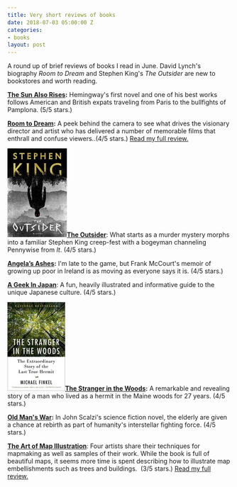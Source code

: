 ```yaml
---
title: Very short reviews of books
date: 2018-07-03 05:00:00 Z
categories:
- books
layout: post
---
```


A round up of brief reviews of books I read in June. David Lynch's biography _Room to Dream_ and Stephen King's _The Outsider_ are new to bookstores and worth reading.

**[The Sun Also Rises](https://amzn.to/2tZ75pw):** Hemingway's first novel and one of his best works follows American and British expats traveling from Paris to the bullfights of Pamplona. (5/5 stars.)

**[Room to Dream](https://amzn.to/2tPtMgy):** A peek behind the camera to see what drives the visionary director and artist who has delivered a number of memorable films that enthrall and confuse viewers..(4/5 stars.) [Read my full review.](https://kenbooth.net/review-room-to-dream/)

![](/assets/images/51UQg72AiDL-1-134x200.jpg)[**The Outsider**](https://amzn.to/2tJwVi7): What starts as a murder mystery morphs into a familiar Stephen King creep-fest with a bogeyman channeling Pennywise from _It_. (4/5 stars.)

**[Angela’s Ashes](https://amzn.to/2NkiaKW):** I'm late to the game, but Frank McCourt's memoir of growing up poor in Ireland is as moving as everyone says it is. (4/5 stars.)

[**A Geek In Japan**](https://amzn.to/2NhPpy8): A fun, heavily illustrated and informative guide to the unique Japanese culture. (4/5 stars.)

**![](/assets/images/611XoE4ABdL-130x200.jpg)[The Stranger in the Woods](https://amzn.to/2u2FHaq):** A remarkable and revealing story of a man who lived as a hermit in the Maine woods for 27 years. (4/5 stars.)

**[Old Man's War](https://amzn.to/2KGrMRx):** In John Scalzi's science fiction novel, the elderly are given a chance at rebirth as part of humanity's interstellar fighting force. (4/5 stars.)

[**The Art of Map Illustration**](https://amzn.to/2yZodkK): Four artists share their techniques for mapmaking as well as samples of their work. While the book is full of beautiful maps, it seems more time is spent describing how to illustrate map embellishments such as trees and buildings.  (3/5 stars.) [Read my full review.](https://kenbooth.net/review-the-art-of-map-illustration/)
